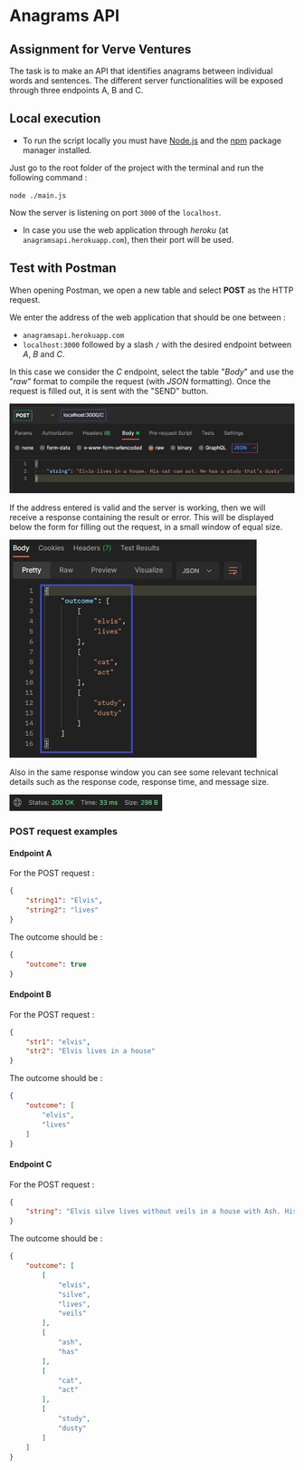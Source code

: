 # Anagrams API
## Assignment for Verve Ventures

The task is to make an API that identifies anagrams between individual words and sentences. The different server functionalities will be exposed through three endpoints A, B and C.

## Local execution
* To run the script locally you must have [Node.js](https://nodejs.org/it/download/) and the [npm](https://docs.npmjs.com/downloading-and-installing-node-js-and-npm) package manager installed.

Just go to the root folder of the project with the terminal and run the following command :

`node ./main.js`

Now the server is listening on port `3000` of the `localhost`.
* In case you use the web application through *heroku* (at `anagramsapi.herokuapp.com`), then their port will be used.

## Test with Postman
When opening Postman, we open a new table and select **POST** as the HTTP request.

We enter the address of the web application that should be one between : 
* `anagramsapi.herokuapp.com`
* `localhost:3000`
followed by a slash `/` with the desired endpoint between *A*, *B* and *C*.
    
In this case we consider the *C* endpoint, select the table "*Body*" and use the "*raw*" format to compile the request (with *JSON* formatting). Once the request is filled out, it is sent with the "SEND" button.

![text](imgs/postman1.jpg)

If the address entered is valid and the server is working, then we will receive a response containing the result or error. This will be displayed below the form for filling out the request, in a small window of equal size.

![text](imgs/postman2.jpg)

Also in the same response window you can see some relevant technical details such as the response code, response time, and message size.

![text](imgs/postman3.jpg)

### POST request examples
#### Endpoint A
For the POST request :
```json
{
    "string1": "Elvis",
    "string2": "lives"
}
```
The outcome should be :
```json
{
    "outcome": true
}
```
#### Endpoint B
For the POST request :
```json
{
    "str1": "elvis",
    "str2": "Elvis lives in a house"
}
```
The outcome should be :
```json
{
    "outcome": [
        "elvis",
        "lives"
    ]
}
```
#### Endpoint C
For the POST request :
```json
{
    "string": "Elvis silve lives without veils in a house with Ash. His cat can act. He has a study that’s dusty"
}
```
The outcome should be :
```json
{
    "outcome": [
        [
            "elvis",
            "silve",
            "lives",
            "veils"
        ],
        [
            "ash",
            "has"
        ],
        [
            "cat",
            "act"
        ],
        [
            "study",
            "dusty"
        ]
    ]
}
```
